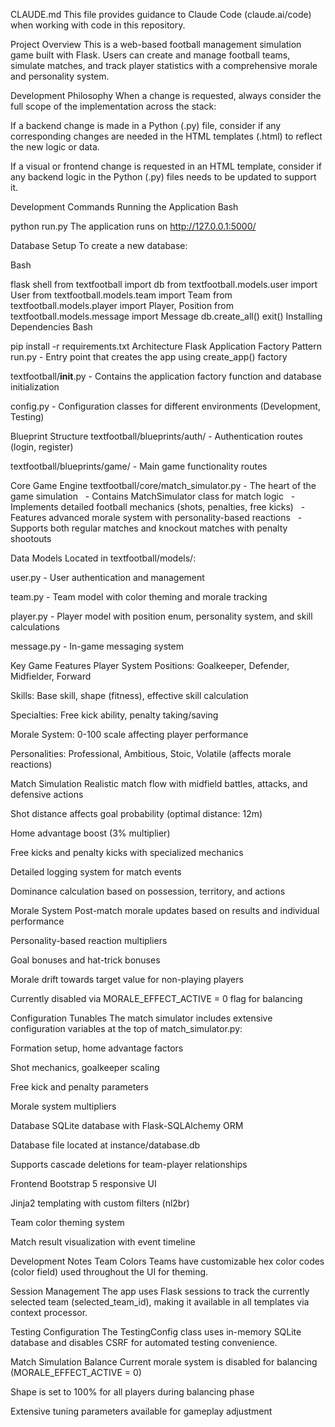 CLAUDE.md
This file provides guidance to Claude Code (claude.ai/code) when working with code in this repository.

Project Overview
This is a web-based football management simulation game built with Flask. Users can create and manage football teams, simulate matches, and track player statistics with a comprehensive morale and personality system.

Development Philosophy
When a change is requested, always consider the full scope of the implementation across the stack:

If a backend change is made in a Python (.py) file, consider if any corresponding changes are needed in the HTML templates (.html) to reflect the new logic or data.

If a visual or frontend change is requested in an HTML template, consider if any backend logic in the Python (.py) files needs to be updated to support it.

Development Commands
Running the Application
Bash

python run.py
The application runs on http://127.0.0.1:5000/

Database Setup
To create a new database:

Bash

flask shell
from textfootball import db
from textfootball.models.user import User
from textfootball.models.team import Team
from textfootball.models.player import Player, Position
from textfootball.models.message import Message
db.create_all()
exit()
Installing Dependencies
Bash

pip install -r requirements.txt
Architecture
Flask Application Factory Pattern
run.py - Entry point that creates the app using create_app() factory

textfootball/__init__.py - Contains the application factory function and database initialization

config.py - Configuration classes for different environments (Development, Testing)

Blueprint Structure
textfootball/blueprints/auth/ - Authentication routes (login, register)

textfootball/blueprints/game/ - Main game functionality routes

Core Game Engine
textfootball/core/match_simulator.py - The heart of the game simulation
  - Contains MatchSimulator class for match logic
  - Implements detailed football mechanics (shots, penalties, free kicks)
  - Features advanced morale system with personality-based reactions
  - Supports both regular matches and knockout matches with penalty shootouts

Data Models
Located in textfootball/models/:

user.py - User authentication and management

team.py - Team model with color theming and morale tracking

player.py - Player model with position enum, personality system, and skill calculations

message.py - In-game messaging system

Key Game Features
Player System
Positions: Goalkeeper, Defender, Midfielder, Forward

Skills: Base skill, shape (fitness), effective skill calculation

Specialties: Free kick ability, penalty taking/saving

Morale System: 0-100 scale affecting player performance

Personalities: Professional, Ambitious, Stoic, Volatile (affects morale reactions)

Match Simulation
Realistic match flow with midfield battles, attacks, and defensive actions

Shot distance affects goal probability (optimal distance: 12m)

Home advantage boost (3% multiplier)

Free kicks and penalty kicks with specialized mechanics

Detailed logging system for match events

Dominance calculation based on possession, territory, and actions

Morale System
Post-match morale updates based on results and individual performance

Personality-based reaction multipliers

Goal bonuses and hat-trick bonuses

Morale drift towards target value for non-playing players

Currently disabled via MORALE_EFFECT_ACTIVE = 0 flag for balancing

Configuration Tunables
The match simulator includes extensive configuration variables at the top of match_simulator.py:

Formation setup, home advantage factors

Shot mechanics, goalkeeper scaling

Free kick and penalty parameters

Morale system multipliers

Database
SQLite database with Flask-SQLAlchemy ORM

Database file located at instance/database.db

Supports cascade deletions for team-player relationships

Frontend
Bootstrap 5 responsive UI

Jinja2 templating with custom filters (nl2br)

Team color theming system

Match result visualization with event timeline

Development Notes
Team Colors
Teams have customizable hex color codes (color field) used throughout the UI for theming.

Session Management
The app uses Flask sessions to track the currently selected team (selected_team_id), making it available in all templates via context processor.

Testing Configuration
The TestingConfig class uses in-memory SQLite database and disables CSRF for automated testing convenience.

Match Simulation Balance
Current morale system is disabled for balancing (MORALE_EFFECT_ACTIVE = 0)

Shape is set to 100% for all players during balancing phase

Extensive tuning parameters available for gameplay adjustment